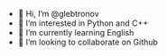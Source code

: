 - 👋 Hi, I’m @glebtronov
- 👀 I’m interested in Python and C++
- 🌱 I’m currently learning English
- 💞️ I’m looking to collaborate on Github
